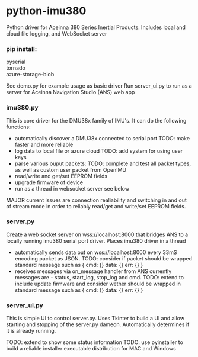 # python-imu380
Python driver for Aceinna 380 Series Inertial Products.  Includes local and cloud file logging, and WebSocket server

### pip install:
pyserial  
tornado  
azure-storage-blob

See demo.py for example usage as basic driver
Run server_ui.py to run as a server for Aceinna Navigation Studio (ANS) web app

### imu380.py
This is core driver for the DMU38x family of IMU's.  It can do the following functions:

- automatically discover a DMU38x connected to serial port  TODO: make faster and more reliable
- log data to local file or azure cloud TODO: add system for using user keys
- parse various ouput packets:  TODO: complete and test all packet types, as well as custom user packet from OpenIMU
- read/write and get/set EEPROM fields
- upgrade firmware of device
- run as a thread in websocket server see below

MAJOR current issues are connection realiability and switching in and out of stream mode in order to reliably read/get and write/set EEPROM fields.

### server.py
Create a web socket server on wss://localhost:8000 that bridges ANS to a locally running imu380 serial port driver.  Places imu380 driver in a thread

- automatically sends data out on wss://localhost:8000 every 33mS encoding packet as JSON.  TODO: consider if packet should be wrapped standard message such as { cmd: {} data: {} err: {} }
- receives messages via on_message handler from ANS currently messages are - status, start_log, stop_log and cmd.  TODO: extend to include update firmware and consider wether should be wrapped in standard message such as   { cmd: {} data: {} err: {} }


### server_ui.py

This is simple UI to control server.py.  Uses Tkinter to build a UI and allow starting and stopping of the server.py dameon. Automatically determines if it is already running.

TODO: extend to show some status information
TODO: use pyinstaller to build a reliable installer executable distribution for MAC and Windows
